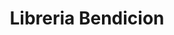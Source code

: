 ---
title: "Libreria Bendicion"
url: /san-miguel-petapa/libreria-bendicion/
shop: material de oficina
---